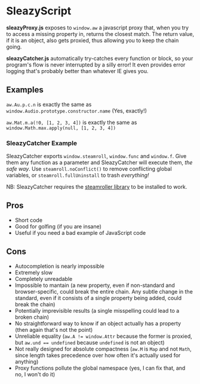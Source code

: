 # SleazyScript

**sleazyProxy.js** exposes to `window.aw` a javascript proxy that, when you try to access a missing property in,
returns the closest match. The return value, if it is an object, also gets proxied, thus allowing you to keep the chain going.

**sleazyCatcher.js** automatically try-catches every function or block, so your program's flow is never
interrupted by a silly error! It even provides error logging that's probably better than whatever IE gives you.

## Examples
`aw.Au.p.c.n` is exactly the same as `window.Audio.prototype.constructor.name` (Yes, exactly!)

`aw.Mat.m.a(!0, [1, 2, 3, 4])` is exactly the same as `window.Math.max.apply(null, [1, 2, 3, 4])`

### SleazyCatcher Example
SleazyCatcher exports `window.steamroll`, `window.func` and `window.f`. Give them any function as a parameter and SleazyCatcher
will execute them, _the safe way_. Use `steamroll.noConflict()` to remove conflicting global variables, or
`steamroll.fullUninstall` to trash _everything!_

NB: SleazyCatcher requires the [steamroller library](https://github.com/fallk/the-catch-on-the-river-try/blob/master/dist/steamroller.min.js ) to be installed to work.

## Pros
* Short code
* Good for golfing (if you are insane)
* Useful if you need a bad example of JavaScript code

## Cons
* Autocompletion is nearly impossible
* Extremely slow
* Completely unreadable
* Impossible to mantain (a new property, even if non-standard and browser-specific, could break the entire chain. Any subtle
  change in the standard, even if it consists of a single property being added, could break the chain)
* Potentially imprevisible results (a single misspelling could lead to a broken chain)
* No straightforward way to know if an object actually has a property (then again that's not the point)
* Unreliable equality (`aw.A != window.Attr` because the former is proxied, but `aw.und == undefined` because `undefined`
  is not an object)
* Not really designed for absolute compactness (`aw.M` is `Map` and not `Math`, since length takes precedence over how often
  it's actually used for anything)
* Proxy functions pollute the global namespace (yes, I can fix that, and no, I won't do it)
